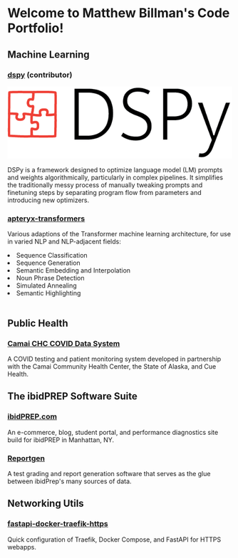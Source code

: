 # Welcome to Matthew Billman's Code Portfolio!


## Machine Learning

### [dspy](https://github.com/mgbvox/dspy) (contributor)
![image](/static/images/DSPy8.png)

DSPy is a framework designed to optimize language model (LM) 
prompts and weights algorithmically, particularly in complex 
pipelines. It simplifies the traditionally messy process of 
manually tweaking prompts and finetuning steps by separating 
program flow from parameters and introducing new optimizers.


### [apteryx-transformers](https://github.com/apteryxlabs/apteryx-transformers)

Various adaptions of the Transformer machine learning architecture, for use in varied NLP and NLP-adjacent fields:
<li>Sequence Classification</li>
<li>Sequence Generation</li>
<li>Semantic Embedding and Interpolation</li>
<li>Noun Phrase Detection</li>
<li>Simulated Annealing</li>
<li>Semantic Highlighting</li>
<br>

## Public Health

### [Camai CHC COVID Data System](/public_health/camai.md)
A COVID testing and patient monitoring system developed in partnership with the Camai Community Health Center, the State of Alaska, and Cue Health.

## The ibidPREP Software Suite

### [ibidPREP.com](https://ibidprep.com)
An e-commerce, blog, student portal, and performance diagnostics site build for ibidPREP in Manhattan, NY.

### [Reportgen](https://github.com/mgbvox/rg-public)
A test grading and report generation software that serves as the glue between ibidPrep's many sources of data.


## Networking Utils

### [fastapi-docker-traefik-https](https://github.com/apteryxlabs/fastapi-docker-traefik-https)
Quick configuration of Traefik, Docker Compose, and FastAPI for HTTPS webapps.

